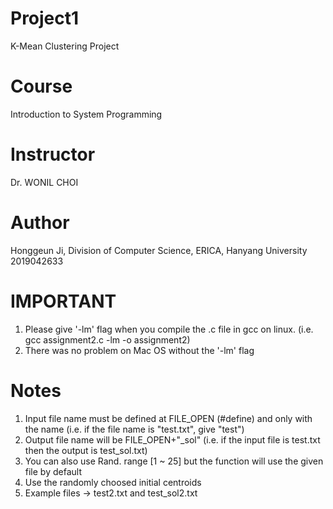 # Project1
K-Mean Clustering Project

# Course
Introduction to System Programming

# Instructor
Dr. WONIL CHOI

# Author
Honggeun Ji, Division of Computer Science, ERICA, Hanyang University
2019042633

# IMPORTANT
1. Please give '-lm' flag when you compile the .c file in gcc on linux. (i.e. gcc assignment2.c -lm -o assignment2)
2. There was no problem on Mac OS without the '-lm' flag

# Notes
1. Input file name must be defined at FILE_OPEN (#define) and only with the name (i.e. if the file name is "test.txt", give "test")
2. Output file name will be FILE_OPEN+"_sol" (i.e. if the input file is test.txt then the output is test_sol.txt)
3. You can also use Rand. range [1 ~ 25] but the function will use the given file by default
4. Use the randomly choosed initial centroids
5. Example files -> test2.txt and test_sol2.txt
